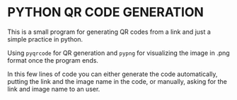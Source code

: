# PYTHON QR CODE GENERATION

This is a small program for generating QR codes from a link and just a simple practice in python.

Using `pyqrcode` for QR generation and `pypng` for visualizing the image in .png format once the program ends.

In this few lines of code you can either generate the code automatically, putting the link and the image name in the code, or manually, asking for the link and image name to an user.